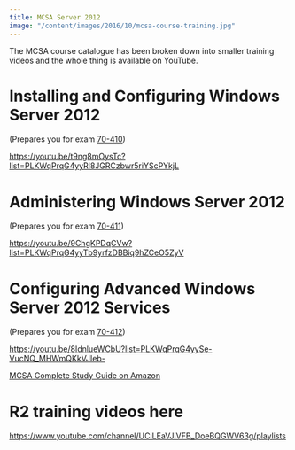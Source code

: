 ```yaml
---
title: MCSA Server 2012
image: "/content/images/2016/10/mcsa-course-training.jpg"
---
```

The MCSA course catalogue has been broken down into smaller training videos and the whole thing is available on YouTube.

# Installing and Configuring Windows Server 2012
(Prepares you for exam [70-410](https://www.microsoft.com/en-us/learning/exam-70-410.aspx))

https://youtu.be/t9ng8mOysTc?list=PLKWqPrqG4yyRl8JGRCzbwr5riYScPYkjL

# Administering Windows Server 2012
(Prepares you for exam [70-411](https://www.microsoft.com/en-us/learning/exam-70-411.aspx))

https://youtu.be/9ChgKPDqCVw?list=PLKWqPrqG4yyTb9yrfzDBBiq9hZCeO5ZyV

# Configuring Advanced Windows Server 2012 Services
(Prepares you for exam [70-412](https://www.microsoft.com/en-us/learning/exam-70-412.aspx))

https://youtu.be/8IdnlueWCbU?list=PLKWqPrqG4yySe-VucNQ_MHWmQKkVJIeb-


[MCSA Complete Study Guide on Amazon](https://www.amazon.co.uk/Windows-Server-Complete-Study-Guide/dp/111885991X/ref=sr_1_1?ie=UTF8&qid=1475582364&sr=8-1&keywords=mcsa+complete)


# R2 training videos here

https://www.youtube.com/channel/UCiLEaVJlVFB_DoeBQGWV63g/playlists